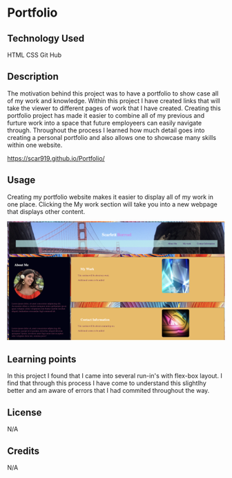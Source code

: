 # Portfolio

## Technology Used
HTML
CSS
Git Hub

## Description 

The motivation behind this project was to have a portfolio to show case all of my work and knowledge. Within this project I have created links that will take the viewer to different pages of work that I have created. Creating this portfolio project has made it easier to combine all of my previous and furture work into a space that future employeers can easily navigate through. Throughout the process I learned how much detail goes into creating a personal portfolio and also allows one to showcase many skills within one website.

https://scar919.github.io/Portfolio/

## Usage 

Creating my portfolio website makes it easier to display all of my work in one place. Clicking the My work section will take you into a new webpage that displays other content.

![Portfolio](./assets/Images/Screenshot.png)

## Learning points
In this project I found that I came into several run-in's with flex-box layout. I find that through this process I have come to understand this slightlhy better and am aware of errors that I had commited throughout the way. 

## License

N/A

## Credits
N/A



